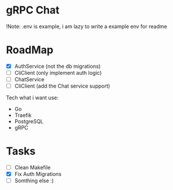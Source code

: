 # gRPC Chat

!Note: .env is example, i am lazy to write a example env for readme

# RoadMap

- [x] AuthService (not the db migrations)
- [ ] CliClient (only implement auth logic)
- [ ] ChatService
- [ ] CliClient (add the Chat service support)

Tech what i want use:
- Go
- Traefik
- PostgreSQL
- gRPC

# Tasks

- [ ] Clean Makefile
- [x] Fix Auth Migrations
- [ ] Somthing else :)
